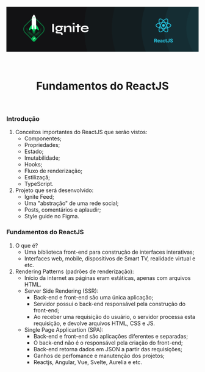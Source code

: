 <p align="center">
  <img src="../.github/capa-ignite-reactjs.png" alt="Ignite ReactJS">
</p>

<br>

<h1 align="center">
  Fundamentos do ReactJS
</h1>

<br>

### Introdução
1. Conceitos importantes do ReactJS que serão vistos:
   - Componentes;
   - Propriedades;
   - Estado;
   - Imutabilidade;
   - Hooks;
   - Fluxo de renderização;
   - Estilizaçã;
   - TypeScript.
2. Projeto que será desenvolvido:
   - Ignite Feed;
   - Uma "abstração" de uma rede social;
   - Posts, comentários e aplaudir;
   - Style guide no Figma.

### Fundamentos do ReactJS
1. O que é?
   - Uma biblioteca front-end para construção de interfaces interativas;
   - Interfaces web, mobile, dispositivos de Smart TV, realidade virtual e etc.
2. Rendering Patterns (padrões de renderização):
   - Início da internet as páginas eram estáticas, apenas com arquivos HTML.
   - Server Side Rendering (SSR):
     - Back-end e front-end são uma única aplicação;
     - Servidor possui o back-end responsável pela construção do front-end;
     - Ao receber uma requisição do usuário, o servidor processa esta requisição, e devolve arquivos HTML, CSS e JS.
   - Single Page Applicartion (SPA):
     - Back-end e front-end são aplicações diferentes e separadas;
     - O back-end não é o responsável pela criação do front-end;
     - Back-end retorna dados em JSON a partir das requisições;
     - Ganhos de perfomance e manutenção dos projetos;
     - Reactjs, Angular, Vue, Svelte, Aurelia e etc.
